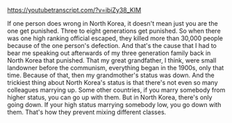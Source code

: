 https://youtubetranscript.com/?v=ibiZy38_KIM

 If one person does wrong in North Korea, it doesn't mean just you are the one get punished. Three to eight generations get punished. So when there was one high ranking official escaped, they killed more than 30,000 people because of the one person's defection. And that's the cause that I had to bear me speaking out afterwards of my three generation family back in North Korea that punished. That my great grandfather, I think, were small landowner before the communism, everything began in the 1900s, only that time. Because of that, then my grandmother's status was down. And the trickiest thing about North Korea's status is that there's not even so many colleagues marrying up. Some other countries, if you marry somebody from higher status, you can go up with them. But in North Korea, there's only going down. If your high status marrying somebody low, you go down with them. That's how they prevent mixing different classes.